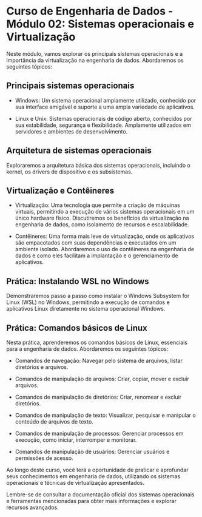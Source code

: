 # Curso de Engenharia de Dados - Módulo 02: Sistemas operacionais e Virtualização

Neste módulo, vamos explorar os principais sistemas operacionais e a importância da virtualização na engenharia de dados. Abordaremos os seguintes tópicos:

## Principais sistemas operacionais

- Windows: Um sistema operacional amplamente utilizado, conhecido por sua interface amigável e suporte a uma ampla variedade de aplicativos.

- Linux e Unix: Sistemas operacionais de código aberto, conhecidos por sua estabilidade, segurança e flexibilidade. Amplamente utilizados em servidores e ambientes de desenvolvimento.

## Arquitetura de sistemas operacionais

Exploraremos a arquitetura básica dos sistemas operacionais, incluindo o kernel, os drivers de dispositivo e os subsistemas.

## Virtualização e Contêineres

- Virtualização: Uma tecnologia que permite a criação de máquinas virtuais, permitindo a execução de vários sistemas operacionais em um único hardware físico. Discutiremos os benefícios da virtualização na engenharia de dados, como isolamento de recursos e escalabilidade.

- Contêineres: Uma forma mais leve de virtualização, onde os aplicativos são empacotados com suas dependências e executados em um ambiente isolado. Abordaremos o uso de contêineres na engenharia de dados e como eles facilitam a implantação e o gerenciamento de aplicativos.

## Prática: Instalando WSL no Windows

Demonstraremos passo a passo como instalar o Windows Subsystem for Linux (WSL) no Windows, permitindo a execução de comandos e aplicativos Linux diretamente no sistema operacional Windows.

## Prática: Comandos básicos de Linux

Nesta prática, aprenderemos os comandos básicos de Linux, essenciais para a engenharia de dados. Abordaremos os seguintes tópicos:

- Comandos de navegação: Navegar pelo sistema de arquivos, listar diretórios e arquivos.

- Comandos de manipulação de arquivos: Criar, copiar, mover e excluir arquivos.

- Comandos de manipulação de diretórios: Criar, renomear e excluir diretórios.

- Comandos de manipulação de texto: Visualizar, pesquisar e manipular o conteúdo de arquivos de texto.

- Comandos de manipulação de processos: Gerenciar processos em execução, como iniciar, interromper e monitorar.

- Comandos de manipulação de usuários: Gerenciar usuários e permissões de acesso.

Ao longo deste curso, você terá a oportunidade de praticar e aprofundar seus conhecimentos em engenharia de dados, utilizando os sistemas operacionais e técnicas de virtualização apresentados.

Lembre-se de consultar a documentação oficial dos sistemas operacionais e ferramentas mencionadas para obter mais informações e explorar recursos avançados.
